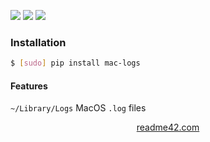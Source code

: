 <!--
https://readme42.com
-->


[![](https://img.shields.io/pypi/v/mac-logs.svg?maxAge=3600)](https://pypi.org/project/mac-logs/)
[![](https://img.shields.io/badge/License-Unlicense-blue.svg?longCache=True)](https://unlicense.org/)
[![](https://github.com/andrewp-as-is/mac-logs.py/workflows/tests42/badge.svg)](https://github.com/andrewp-as-is/mac-logs.py/actions)

### Installation
```bash
$ [sudo] pip install mac-logs
```

#### Features
`~/Library/Logs` MacOS `.log` files

<p align="center">
    <a href="https://readme42.com/">readme42.com</a>
</p>